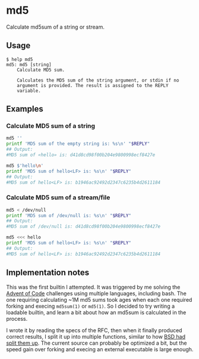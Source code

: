 # md5

Calculate md5sum of a string or stream.

## Usage

```
$ help md5
md5: md5 [string]
    Calculate MD5 sum.
    
    Calculates the MD5 sum of the string argument, or stdin if no
    argument is provided. The result is assigned to the REPLY 
    variable.
```

## Examples

### Calculate MD5 sum of a string

```bash
md5 ''
printf 'MD5 sum of the empty string is: %s\n' "$REPLY"
## Output:
#MD5 sum of «hello» is: d41d8cd98f00b204e9800998ecf8427e
```

```bash
md5 $'hello\n'
printf 'MD5 sum of hello<LF> is: %s\n' "$REPLY"
## Output:
#MD5 sum of hello<LF> is: b1946ac92492d2347c6235b4d2611184
```

### Calculate MD5 sum of a stream/file

```bash
md5 < /dev/null
printf 'MD5 sum of /dev/null is: %s\n' "$REPLY"
## Output:
#MD5 sum of /dev/null is: d41d8cd98f00b204e9800998ecf8427e
```

```bash
md5 <<< hello
printf 'MD5 sum of hello<LF> is: %s\n' "$REPLY"
## Output:
#MD5 sum of hello<LF> is: b1946ac92492d2347c6235b4d2611184
```

## Implementation notes

This was the first builtin I attempted. It was triggered by me solving the
[Advent of Code](http://adventofcode.com) challenges using multiple languages,
including bash. The one requiring calculating ~1M md5 sums took ages when each
one required forking and execing `md5sum(1)` or `md5(1)`. So I decided to try
writing a loadable builtin, and learn a bit about how an md5sum is calculated
in the process.

I wrote it by reading the specs of the RFC, then when it finally produced
correct results, I split it up into multiple functions, similar to how [BSD had
split them up](http://man.openbsd.org/OpenBSD-5.8/md5.3). The current source
can probably be optimized a bit, but the speed gain over forking and execing an
external executable is large enough.
